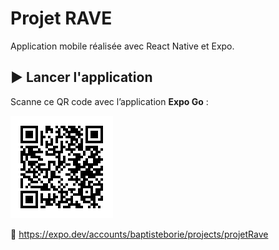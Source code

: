 # Projet RAVE

Application mobile réalisée avec React Native et Expo.

## ▶️ Lancer l'application

Scanne ce QR code avec l’application **Expo Go** :

![QR Code](./qr.png)

🔗 https://expo.dev/accounts/baptisteborie/projects/projetRave
